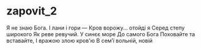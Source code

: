 # zapovit_2
Я не знаю Бога.
І лани і гори —
Кров ворожу... отойді я
Серед степу широкого
Як реве ревучий.
У синєє море
До самого Бога
Поховайте та вставайте,
І вражою злою кров'ю
В сем’ї вольній, новій